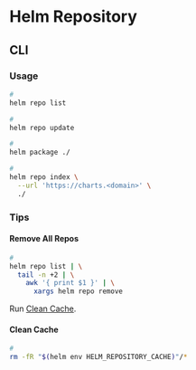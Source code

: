 # Helm Repository

## CLI

### Usage

```sh
#
helm repo list

#
helm repo update

#
helm package ./

#
helm repo index \
  --url 'https://charts.<domain>' \
  ./
```

### Tips

#### Remove All Repos

```sh
#
helm repo list | \
  tail -n +2 | \
    awk '{ print $1 }' | \
      xargs helm repo remove
```

Run [Clean Cache](#clean-cache).

#### Clean Cache

```sh
#
rm -fR "$(helm env HELM_REPOSITORY_CACHE)"/*
```
